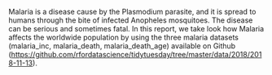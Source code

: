 Malaria is a disease cause by the Plasmodium parasite, and it is spread to humans through the bite of infected Anopheles mosquitoes. The disease can be serious and sometimes fatal. In this report, we take look how Malaria affects the worldwide population by using the three malaria datasets (malaria_inc, malaria_death, malaria_death_age) available on Github (https://github.com/rfordatascience/tidytuesday/tree/master/data/2018/2018-11-13). 